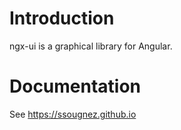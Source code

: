 # Introduction

ngx-ui is a graphical library for Angular.

# Documentation

See https://ssougnez.github.io
